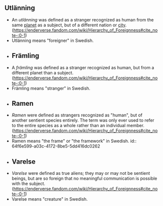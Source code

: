 ## Utlänning [](https://auth.fandom.com/signin?redirect=https%3A%2F%2Fenderverse.fandom.com%2Fwiki%2FHierarchy_of_Foreignness%3Fveaction%3Dedit%26section%3D1&uselang=en)
- An *utlänning* was defined as a stranger recognized as human from the same [planet](https://enderverse.fandom.com/wiki/List_of_Enderverse_planets) as a subject, but of a different nation or [city](https://enderverse.fandom.com/wiki/Category:Cities).(https://enderverse.fandom.com/wiki/Hierarchy_of_Foreignness#cite_note-:0-1)
- Utlänning means "foreigner" in Swedish.
- ##  Främling [](https://auth.fandom.com/signin?redirect=https%3A%2F%2Fenderverse.fandom.com%2Fwiki%2FHierarchy_of_Foreignness%3Fveaction%3Dedit%26section%3D2&uselang=en)
- A *främling* was defined as a stranger recognized as human, but from a different planet than a subject.(https://enderverse.fandom.com/wiki/Hierarchy_of_Foreignness#cite_note-:0-1)
- Främling means "stranger" in Swedish.
- ## Ramen [](https://auth.fandom.com/signin?redirect=https%3A%2F%2Fenderverse.fandom.com%2Fwiki%2FHierarchy_of_Foreignness%3Fveaction%3Dedit%26section%3D3&uselang=en)
- *Ramen* were defined as strangers recognized as "human", but of another sentient species entirely. The term was only ever used to refer to the entire species as a whole rather than an individual member.(https://enderverse.fandom.com/wiki/Hierarchy_of_Foreignness#cite_note-:0-1)
- Ramen means "the frame" or "the framework" in Swedish.
  id:: 64f6e599-a03c-4172-8be5-5dd416dc0262
- ## Varelse [](https://auth.fandom.com/signin?redirect=https%3A%2F%2Fenderverse.fandom.com%2Fwiki%2FHierarchy_of_Foreignness%3Fveaction%3Dedit%26section%3D4&uselang=en)
- *Varelse* were defined as true aliens; they may or may not be sentient beings, but are so foreign that no meaningful communication is possible with the subject.(https://enderverse.fandom.com/wiki/Hierarchy_of_Foreignness#cite_note-:0-1)
- Varelse means "creature" in Swedish.